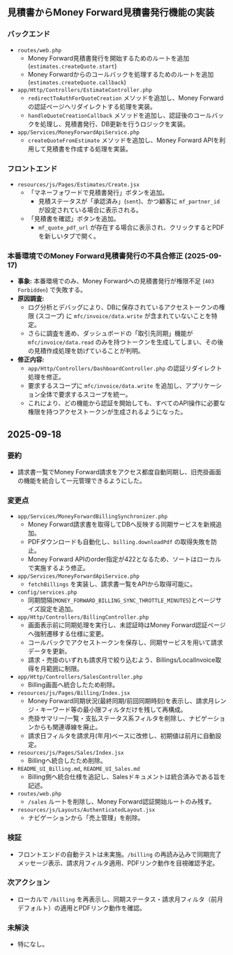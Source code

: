 ## 見積書からMoney Forward見積書発行機能の実装

### バックエンド

- `routes/web.php`
  - Money Forward見積書発行を開始するためのルートを追加 (`estimates.createQuote.start`)
  - Money Forwardからのコールバックを処理するためのルートを追加 (`estimates.createQuote.callback`)
- `app/Http/Controllers/EstimateController.php`
  - `redirectToAuthForQuoteCreation` メソッドを追加し、Money Forwardの認証ページへリダイレクトする処理を実装。
  - `handleQuoteCreationCallback` メソッドを追加し、認証後のコールバックを処理し、見積書発行、DB更新を行うロジックを実装。
- `app/Services/MoneyForwardApiService.php`
  - `createQuoteFromEstimate` メソッドを追加し、Money Forward APIを利用して見積書を作成する処理を実装。

### フロントエンド

- `resources/js/Pages/Estimates/Create.jsx`
  - 「マネーフォワードで見積書発行」ボタンを追加。
    - 見積ステータスが「承認済み」(`sent`)、かつ顧客に `mf_partner_id` が設定されている場合に表示される。
  - 「見積書を確認」ボタンを追加。
    - `mf_quote_pdf_url` が存在する場合に表示され、クリックするとPDFを新しいタブで開く。

### 本番環境でのMoney Forward見積書発行の不具合修正 (2025-09-17)

- **事象:** 本番環境でのみ、Money Forwardへの見積書発行が権限不足 (`403 Forbidden`) で失敗する。
- **原因調査:**
  - ログ分析とデバッグにより、DBに保存されているアクセストークンの権限 (スコープ) に `mfc/invoice/data.write` が含まれていないことを特定。
  - さらに調査を進め、ダッシュボードの「取引先同期」機能が `mfc/invoice/data.read` のみを持つトークンを生成してしまい、その後の見積作成処理を妨げていることが判明。
- **修正内容:**
  - `app/Http/Controllers/DashboardController.php` の認証リダイレクト処理を修正。
  - 要求するスコープに `mfc/invoice/data.write` を追加し、アプリケーション全体で要求するスコープを統一。
  - これにより、どの機能から認証を開始しても、すべてのAPI操作に必要な権限を持つアクセストークンが生成されるようになった。

## 2025-09-18
### 要約
- 請求書一覧でMoney Forward請求をアクセス都度自動同期し、旧売掛画面の機能を統合して一元管理できるようにした。

### 変更点
- `app/Services/MoneyForwardBillingSynchronizer.php`
  - Money Forward請求書を取得してDBへ反映する同期サービスを新規追加。
  - PDFダウンロードも自動化し、`billing.downloadPdf` の取得失敗を防止。
  - Money Forward APIのorder指定が422となるため、ソートはローカルで実施するよう修正。
- `app/Services/MoneyForwardApiService.php`
  - `fetchBillings` を実装し、請求書一覧をAPIから取得可能に。
- `config/services.php`
  - 同期間隔(`MONEY_FORWARD_BILLING_SYNC_THROTTLE_MINUTES`)とページサイズ設定を追加。
- `app/Http/Controllers/BillingController.php`
  - 画面表示前に同期処理を実行し、未認証時はMoney Forward認証ページへ強制遷移する仕様に変更。
  - コールバックでアクセストークンを保存し、同期サービスを用いて請求データを更新。
  - 請求・売掛のいずれも請求月で絞り込むよう、Billings/LocalInvoice取得を月範囲に制限。
- `app/Http/Controllers/SalesController.php`
  - Billing画面へ統合したため削除。
- `resources/js/Pages/Billing/Index.jsx`
  - Money Forward同期状況(最終同期/前回同期時刻)を表示し、請求月レンジ・キーワード等の最小限フィルタだけを残して再構成。
  - 売掛サマリー/一覧・支払ステータス系フィルタを削除し、ナビゲーションからも関連導線を廃止。
  - 請求日フィルタを請求月(年月)ベースに改修し、初期値は前月に自動設定。
- `resources/js/Pages/Sales/Index.jsx`
  - Billingへ統合したため削除。
- `README_UI_Billing.md`, `README_UI_Sales.md`
  - Billing側へ統合仕様を追記し、Salesドキュメントは統合済みである旨を記述。
- `routes/web.php`
  - `/sales` ルートを削除し、Money Forward認証開始ルートのみ残す。
- `resources/js/Layouts/AuthenticatedLayout.jsx`
  - ナビゲーションから「売上管理」を削除。

### 検証
- フロントエンドの自動テストは未実施。`/billing` の再読み込みで同期完了メッセージ表示、請求月フィルタ適用、PDFリンク動作を目視確認予定。

### 次アクション
- ローカルで `/billing` を再表示し、同期ステータス・請求月フィルタ（前月デフォルト）の適用とPDFリンク動作を確認。

### 未解決
- 特になし。
